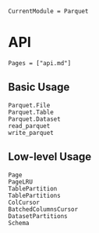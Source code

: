 ```@meta
CurrentModule = Parquet
```

# API
```@index
Pages = ["api.md"]
```

## Basic Usage
```@docs
Parquet.File
Parquet.Table
Parquet.Dataset
read_parquet
write_parquet
```

## Low-level Usage
```@docs
Page
PageLRU
TablePartition
TablePartitions
ColCursor
BatchedColumnsCursor
DatasetPartitions
Schema
```
